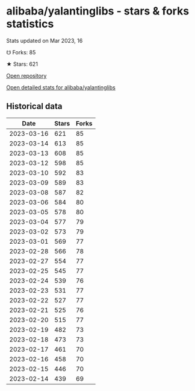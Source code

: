 # alibaba/yalantinglibs - stars & forks statistics

Stats updated on Mar 2023, 16

☋ Forks: 85

★ Stars: 621

[Open repository](https://github.com/alibaba/yalantinglibs)

[Open detailed stats for alibaba/yalantinglibs](https://reviewgithub.com/rep/alibaba/yalantinglibs)

## Historical data
| Date | Stars | Forks |
|------|-------|-------|
| 2023-03-16 | 621 | 85 | 
| 2023-03-14 | 613 | 85 | 
| 2023-03-13 | 608 | 85 | 
| 2023-03-12 | 598 | 85 | 
| 2023-03-10 | 592 | 83 | 
| 2023-03-09 | 589 | 83 | 
| 2023-03-08 | 587 | 82 | 
| 2023-03-06 | 584 | 80 | 
| 2023-03-05 | 578 | 80 | 
| 2023-03-04 | 577 | 79 | 
| 2023-03-02 | 573 | 79 | 
| 2023-03-01 | 569 | 77 | 
| 2023-02-28 | 566 | 78 | 
| 2023-02-27 | 554 | 77 | 
| 2023-02-25 | 545 | 77 | 
| 2023-02-24 | 539 | 76 | 
| 2023-02-23 | 531 | 77 | 
| 2023-02-22 | 527 | 77 | 
| 2023-02-21 | 525 | 76 | 
| 2023-02-20 | 515 | 77 | 
| 2023-02-19 | 482 | 73 | 
| 2023-02-18 | 473 | 73 | 
| 2023-02-17 | 461 | 70 | 
| 2023-02-16 | 458 | 70 | 
| 2023-02-15 | 446 | 70 | 
| 2023-02-14 | 439 | 69 | 

